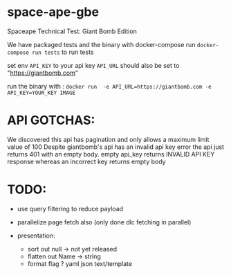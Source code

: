 # space-ape-gbe
Spaceape Technical Test: Giant Bomb Edition

We have packaged tests and the binary with docker-compose
run `docker-compose run tests` to run tests


set env `API_KEY` to your api key
`API_URL` should also be set to "https://giantbomb.com"

run the binary with : 
`docker run  -e API_URL=https://giantbomb.com -e API_KEY=YOUR_KEY IMAGE`

# API GOTCHAS:
We discovered this api has pagination and only allows a maximum limit value of 100
Despite giantbomb's api has an invalid api key error the api just returns 401 with an empty body.
empty api_key returns INVALID API KEY response whereas an incorrect key returns empty body

# TODO:
- use query filtering to reduce payload
- parallelize page fetch also (only done dlc fetching in parallel)

- presentation:
  - sort out null -> not yet released
  - flatten out Name -> string
  - format flag ? yaml json text/template


